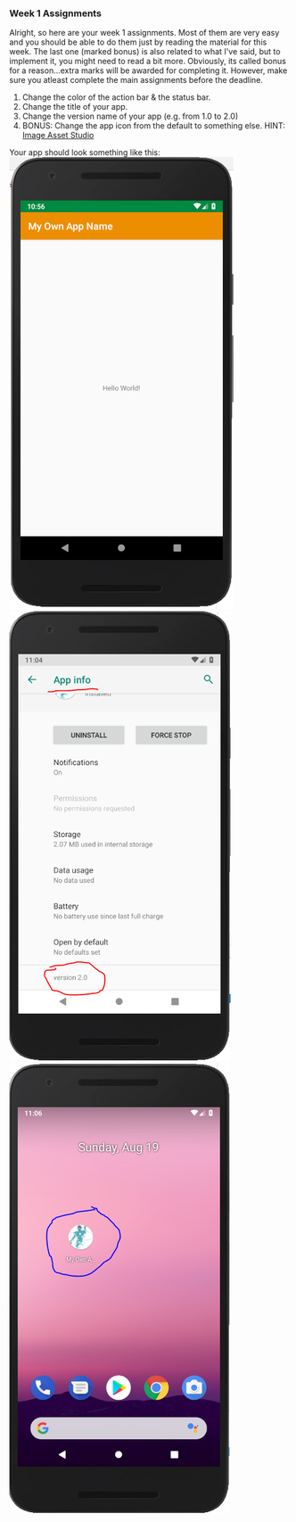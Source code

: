 ### Week 1 Assignments 
Alright, so here are your week 1 assignments. Most of them are very easy and you should be able to do them just by reading the material for this week. The last one (marked bonus) is also related to what I've said, but to implement it, you might need to read a bit more. Obviously, its called bonus for a reason...extra marks will be awarded for completing it. However, make sure you atleast complete the main assignments before the deadline.

1. Change the color of the action bar & the status bar.
2. Change the title of your app.
3. Change the version name of your app (e.g. from 1.0 to 2.0)
4. BONUS: Change the app icon from the default to something else. HINT: [Image Asset Studio](https://developer.android.com/studio/write/image-asset-studio#about)

Your app should look something like this:
![asn1](assets/asgn1.png)
![asn2](assets/asgn2.png)
![asn3](assets/asgn3.png)
